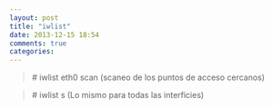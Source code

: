 ```yaml
---
layout: post
title: "iwlist"
date: 2013-12-15 18:54
comments: true
categories: 
---
```

>\# iwlist eth0 scan  (scaneo de los puntos de acceso cercanos)

>\# iwlist s    (Lo mismo para todas las interficies)

